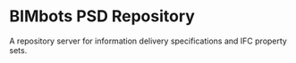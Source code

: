 # BIMbots PSD Repository
A repository server for information delivery specifications and IFC property sets.